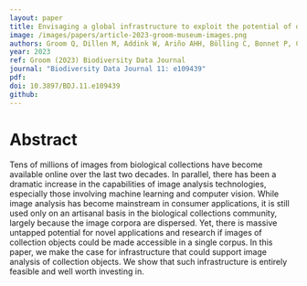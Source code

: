 ```yaml
---
layout: paper
title: Envisaging a global infrastructure to exploit the potential of digitised collections
image: /images/papers/article-2023-groom-museum-images.png
authors: Groom Q, Dillen M, Addink W, Ariño AHH, Bölling C, Bonnet P, Cecchi L, Ellwood ER, Figueira R, Gagnier P-Y, Grace OM, Güntsch A, Hardy H, Huybrechts P, Hyam R, Joly AAJ, Kommineni VK, Larridon I, Livermore L, Lopes RJ, Meeus S, Miller JA, Milleville K, Panda R, Pignal M, Poelen J, Ristevski B, Robertson T, Rufino AC, Santos J, Schermer M, Scott B, Seltmann KC, Teixeira H, Trekels M, Gaikwad J.
year: 2023
ref: Groom (2023) Biodiversity Data Journal
journal: "Biodiversity Data Journal 11: e109439"
pdf: 
doi: 10.3897/BDJ.11.e109439
github: 
---
```


# Abstract
Tens of millions of images from biological collections have become available online over the last two decades. In parallel, there has been a dramatic increase in the capabilities of image analysis technologies, especially those involving machine learning and computer vision. While image analysis has become mainstream in consumer applications, it is still used only on an artisanal basis in the biological collections community, largely because the image corpora are dispersed. Yet, there is massive untapped potential for novel applications and research if images of collection objects could be made accessible in a single corpus. In this paper, we make the case for infrastructure that could support image analysis of collection objects. We show that such infrastructure is entirely feasible and well worth investing in.